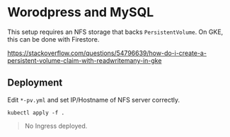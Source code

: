# Worodpress and MySQL

This setup requires an NFS storage that backs `PersistentVolume`. On GKE, this
can be done with Firestore.

https://stackoverflow.com/questions/54796639/how-do-i-create-a-persistent-volume-claim-with-readwritemany-in-gke

## Deployment

Edit `*-pv.yml` and set IP/Hostname of NFS server correctly.

```
kubectl apply -f .
```

> No Ingress deployed.
